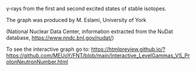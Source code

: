 γ-rays from the first and second excited states of stable isotopes.

The graph was produced by M. Eslami, University of York

(National Nuclear Data Center, information extracted from the NuDat database, https://www.nndc.bnl.gov/nudat/) 

To see the interactive graph go to:
https://htmlpreview.github.io/?https://github.com/MEUoY/FNT/blob/main/Interactive_LevelGammas_VS_ProtonNeutronNumber.html
